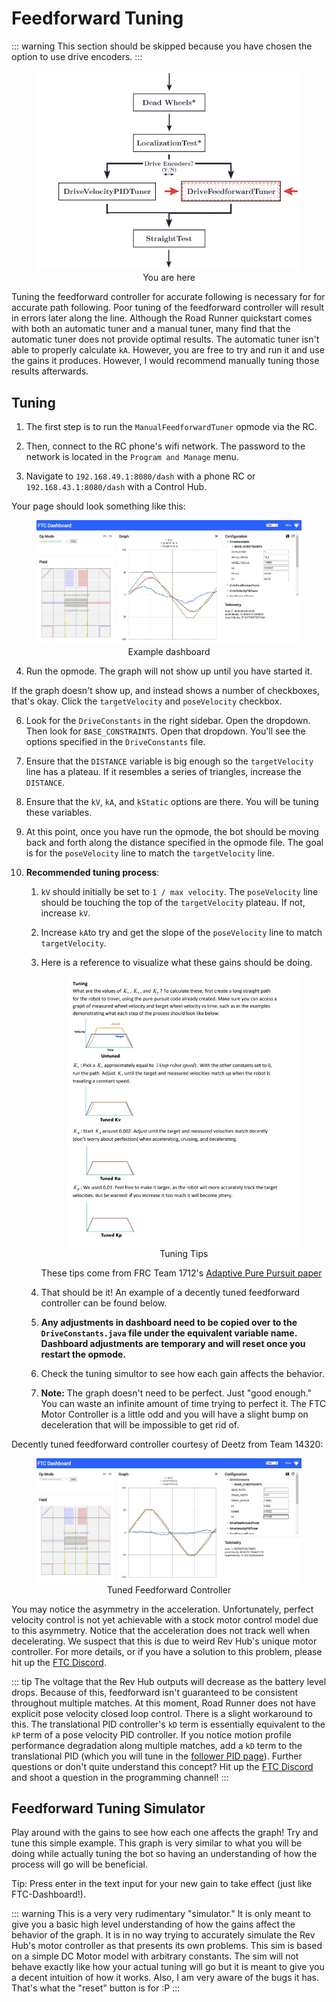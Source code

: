 # Feedforward Tuning

<HideAyudeWrapper :skipIfDriveEncoders="false">
::: warning
This section should be skipped because you have chosen the option to use drive encoders.
:::
</HideAyudeWrapper>

<figure align="center">
    <img src="./assets/you-are-here/YouAreHere-FFTuning-quarter.png" alt="You are on the feedforward tuning step">
    <figcaption class="mt-2 text-gray-600 text-center">You are here</figcaption>
</figure>

Tuning the feedforward controller for accurate following is necessary for for accurate path following. Poor tuning of the feedforward controller will result in errors later along the line. Although the Road Runner quickstart comes with both an automatic tuner and a manual tuner, many find that the automatic tuner does not provide optimal results. The automatic tuner isn't able to properly calculate `kA`. However, you are free to try and run it and use the gains it produces. However, I would recommend manually tuning those results afterwards.

## Tuning

1. The first step is to run the `ManualFeedforwardTuner` opmode via the RC.

2. Then, connect to the RC phone's wifi network. The password to the network is located in the `Program and Manage` menu.

3. Navigate to `192.168.49.1:8080/dash` with a phone RC or `192.168.43.1:8080/dash` with a Control Hub.

Your page should look something like this:

<figure align="center">
    <div class="relative">
      <img src="./assets/feedforward-tuning/example-dashboard-half.jpg" alt="Image depicting FTC Dashboard in the browser">
      <div class="absolute top-0 left-0 w-full h-full pointer-events-none" style="box-shadow: inset 0 2px 6px 2px rgba(0, 0, 0, 0.06)"></div>
    </div>
    <figcaption class="mt-2 text-sm text-gray-600 text-center">Example dashboard</figcaption>
</figure>

4. Run the opmode. The graph will not show up until you have started it.

If the graph doesn't show up, and instead shows a number of checkboxes, that's okay. Click the `targetVelocity` and `poseVelocity` checkbox.

6. Look for the `DriveConstants` in the right sidebar. Open the dropdown. Then look for `BASE_CONSTRAINTS`. Open that dropdown. You'll see the options specified in the `DriveConstants` file.

7. Ensure that the `DISTANCE` variable is big enough so the `targetVelocity` line has a plateau. If it resembles a series of triangles, increase the `DISTANCE`.

8. Ensure that the `kV`, `kA`, and `kStatic` options are there. You will be tuning these variables.

9. At this point, once you have run the opmode, the bot should be moving back and forth along the distance specified in the opmode file. The goal is for the `poseVelocity` line to match the `targetVelocity` line.

10. **Recommended tuning process**:

    1. `kV` should initially be set to `1 / max velocity`. The `poseVelocity` line should be touching the top of the `targetVelocity` plateau. If not, increase `kV`.
    2. Increase `kA`to try and get the slope of the `poseVelocity` line to match `targetVelocity`.
    3. Here is a reference to visualize what these gains should be doing.

       <figure align="center">
         <div class="relative">
           <img src="./assets/feedforward-tuning/dawgma-tuning-guide.jpg" alt="Image depicting tips for feed forward tuning using various graphed examples">
           <div class="absolute top-0 left-0 w-full h-full pointer-events-none" style="box-shadow: inset 0 2px 6px 2px rgba(0, 0, 0, 0.06)"></div>
         </div>
         <figcaption class="mt-2 text-sm text-gray-600 text-center">Tuning Tips</figcaption>
       </figure>

       These tips come from FRC Team 1712's [Adaptive Pure Pursuit paper](https://www.chiefdelphi.com/t/paper-implementation-of-the-adaptive-pure-pursuit-controller/166552)

    4. That should be it! An example of a decently tuned feedforward controller can be found below.
    5. **Any adjustments in dashboard need to be copied over to the `DriveConstants.java` file under the equivalent variable name. Dashboard adjustments are temporary and will reset once you restart the opmode.**
    6. Check the tuning simultor to see how each gain affects the behavior.
    7. **Note:** The graph doesn't need to be perfect. Just "good enough." You can waste an infinite amount of time trying to perfect it. The FTC Motor Controller is a little odd and you will have a slight bump on deceleration that will be impossible to get rid of.

Decently tuned feedforward controller courtesy of Deetz from Team 14320:

<figure align="center">
  <div class="relative">
    <img src="./assets/feedforward-tuning/deetz-tuning-half.jpg" alt="Image depicting a decently tuned system with minimal phase lag">
    <div class="absolute top-0 left-0 w-full h-full pointer-events-none" style="box-shadow: inset 0 2px 6px 2px rgba(0, 0, 0, 0.06)"></div>
    </div>
  <figcaption class="mt-2 text-sm text-gray-600 text-center">Tuned Feedforward Controller</figcaption>
</figure>

You may notice the asymmetry in the acceleration. Unfortunately, perfect velocity control is not yet achievable with a stock motor control model due to this asymmetry. Notice that the acceleration does not track well when decelerating. We suspect that this is due to weird Rev Hub's unique motor controller. For more details, or if you have a solution to this problem, please hit up the [FTC Discord](https://discord.gg/first-tech-challenge).

::: tip
The voltage that the Rev Hub outputs will decrease as the battery level drops. Because of this, feedforward isn't guaranteed to be consistent throughout multiple matches. At this moment, Road Runner does not have explicit pose velocity closed loop control. There is a slight workaround to this. The translational PID controller's `kD` term is essentially equivalent to the `kP` term of a pose velocity PID controller. If you notice motion profile performance degradation along multiple matches, add a `kD` term to the translational PID (which you will tune in the [follower PID page](/follower-pid-tuning)). Further questions or don't quite understand this concept? Hit up the [FTC Discord](https://discord.gg/first-tech-challenge) and shoot a question in the programming channel!
:::

## Feedforward Tuning Simulator

<ClientOnly>
  <FeedForwardTuning-FFTuningSimulator class="m-4" graphHeight="30rem" />
</ClientOnly>

Play around with the gains to see how each one affects the graph! Try and tune this simple example. This graph is very similar to what you will be doing while actually tuning the bot so having an understanding of how the process will go will be beneficial.

Tip: Press enter in the text input for your new gain to take effect (just like FTC-Dashboard!).

::: warning
This is a very very rudimentary "simulator." It is only meant to give you a basic high level understanding of how the gains affect the behavior of the graph. It is in no way trying to accurately simulate the Rev Hub's motor controller as that presents its own problems. This sim is based on a simple DC Motor model with arbitrary constants. The sim will not behave exactly like how your actual tuning will go but it is meant to give you a decent intuition of how it works. Also, I am very aware of the bugs it has. That's what the "reset" button is for :P
:::
